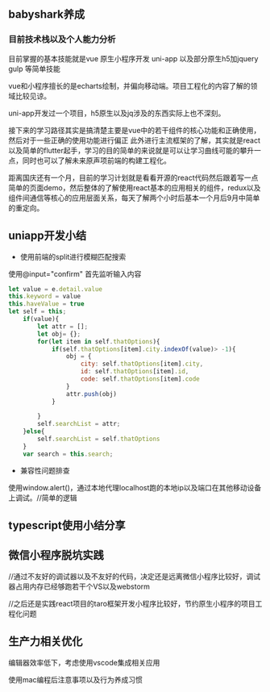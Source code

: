 ## babyshark养成

### 目前技术栈以及个人能力分析

目前掌握的基本技能就是vue 原生小程序开发  uni-app  以及部分原生h5加jquery gulp 等简单技能

vue和小程序擅长的是echarts绘制，并偏向移动端。项目工程化的内容了解的领域比较见谅。

uni-app开发过一个项目，h5原生以及jq涉及的东西实际上也不深刻。

接下来的学习路径其实是搞清楚主要是vue中的若干组件的核心功能和正确使用，然后对于一些正确的使用功能进行偏正
此外进行主流框架的了解，其实就是react以及简单的flutter起手，学习的目的简单的来说就是可以让学习曲线可能的攀升一点，同时也可以了解未来原声项前端的构建工程化。

距离国庆还有一个月，目前的学习计划就是看看开源的react代码然后跟着写一点简单的页面demo，然后整体的了解使用react基本的应用相关的组件，redux以及组件间通信等核心的应用层面关系，每天了解两个小时后基本一个月后9月中简单的重定向。


## uniapp开发小结

* 使用前端的split进行模糊匹配搜索

使用@input="confirm" 首先监听输入内容
```js
let value = e.detail.value
this.keyword = value
this.haveValue = true
let self = this;
	if(value){
		let attr = [];
		let obj= {};
		for(let item in self.thatOptions){
			if(self.thatOptions[item].city.indexOf(value)> -1){
				obj = {
					city: self.thatOptions[item].city,
					id: self.thatOptions[item].id,
					code: self.thatOptions[item].code
				}
				attr.push(obj)
			}
			
		}
		self.searchList = attr;
	}else{
		self.searchList = self.thatOptions
	}
	var search = this.search;
```

* 兼容性问题排查

使用window.alert()，通过本地代理localhost跑的本地ip以及端口在其他移动设备上调试。//简单的逻辑


## typescript使用小结分享

## 微信小程序脱坑实践

//通过不友好的调试器以及不友好的代码，决定还是远离微信小程序比较好，调试器占用内存已经够跑若干个VS以及webstorm

//之后还是实践react项目的taro框架开发小程序比较好，节约原生小程序的项目工程化问题

## 生产力相关优化

编辑器效率低下，考虑使用vscode集成相关应用

使用mac编程后注意事项以及行为养成习惯

